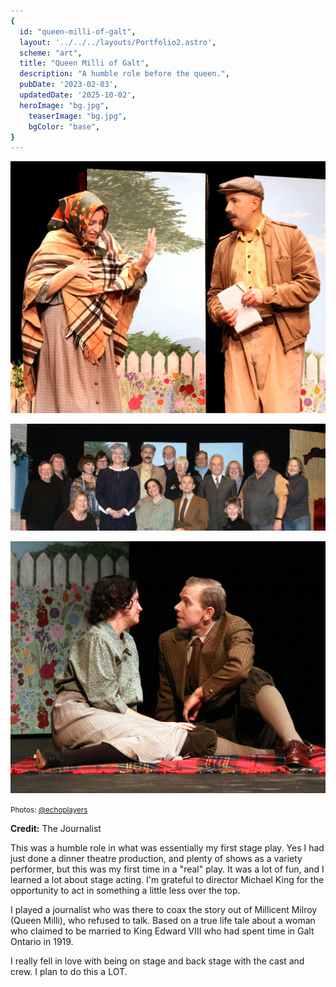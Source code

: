 ```yaml
---
{
  id: "queen-milli-of-galt",
  layout: '../../../layouts/Portfolio2.astro',
  scheme: "art",
  title: "Queen Milli of Galt",
  description: "A humble role before the queen.",
  pubDate: '2023-02-03',
  updatedDate: '2025-10-02',
  heroImage: "bg.jpg",
	teaserImage: "bg.jpg",
	bgColor: "base",
}
---
```


<div class="reel">

  ![Queen Milli of Galt](01.jpg)

  ![Queen Milli of Galt](bg.jpg)

  ![Queen Milli of Galt](02.jpg)

</div>
<small>Photos: <a href="https://www.instagram.com/echoplayers/" target="_blank" ref="nofollow noopener">@echoplayers</a></small>

**Credit:** The Journalist

This was a humble role in what was essentially my first stage play. Yes I had just done a dinner theatre production, and plenty of shows as a variety performer, but this was my first time in a "real" play. It was a lot of fun, and I learned a lot about stage acting. I'm grateful to director Michael King for the opportunity to act in something a little less over the top.

I played a journalist who was there to coax the story out of Millicent Milroy (Queen Milli), who refused to talk. Based on a true life tale about a woman who claimed to be married to King Edward VIII who had spent time in Galt Ontario in 1919.

I really fell in love with being on stage and back stage with the cast and crew. I plan to do this a LOT.
